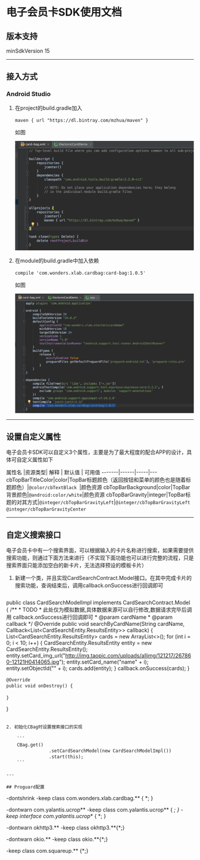 # 电子会员卡SDK使用文档

## 版本支持
minSdkVersion 15

---

##  接入方式

### Android Studio

1. 在project的build.gradle加入

   `maven { url "https://dl.bintray.com/mzhua/maven" }`

  	如图
  	
  	![添加maven库](art/添加maven库.png)

2. 在module的build.gradle中加入依赖

   `compile 'com.wonders.xlab.cardbag:card-bag:1.0.5'`
   
   如图
   
   ![添加依赖](art/添加依赖.png)

---

## 设置自定义属性

电子会员卡SDK可以自定义3个属性，主要是为了最大程度的配合APP的设计，具体可自定义属性如下

属性名 |资源类型| 解释 | 默认值 | 可用值
-------|------|-----|---
cbTopBarTitleColor|color|TopBar标题颜色（返回按钮和菜单的颜色也是随着标题颜色）|`@color/cbTextBlack `|颜色资源
cbTopBarBackground|color|TopBar背景颜色|`@android:color/white`|颜色资源
cbTopBarGravity|integer|TopBar标题的对其方式|`@integer/cbTopBarGravityLeft`|`@integer/cbTopBarGravityLeft`</br>`@integer/cbTopBarGravityCenter`


----

## 自定义搜索接口

电子会员卡中有一个搜索界面，可以根据输入的卡片名称进行搜索，如果需要提供搜索功能，则通过下面方法来进行（不实现下面功能也可以进行完整的流程，只是搜索界面只能添加空白的新卡片，无法选择预设的模板卡片）

1. 新建一个类，并且实现CardSearchContract.Model接口。在其中完成卡片的搜索功能，查询结束后，调用callback.onSuccess进行回调即可

	```
public class CardSearchModelImpl implements CardSearchContract.Model {
    /**
     * TODO
     * 此处仅为模拟数据,具体数据来源可以自行修改,数据请求完毕后调用 callback.onSuccess进行回调即可
     * @param cardName
     * @param callback
     */
    @Override
    public void searchByCardName(String cardName, Callback<List<CardSearchEntity.ResultsEntity>> callback) {
        List<CardSearchEntity.ResultsEntity> cards = new ArrayList<>();
        for (int i = 0; i < 10; i++) {
            CardSearchEntity.ResultsEntity entity = new CardSearchEntity.ResultsEntity();
            entity.setCard_img_url("http://img.taopic.com/uploads/allimg/121217/267860-12121H0414065.jpg");
            entity.setCard_name("name" + i);
            entity.setObjectId("" + i);
            cards.add(entity);
        }
        callback.onSuccess(cards);
    }

    @Override
    public void onDestroy() {

    }
}
```

2. 初始化CBag时设置搜索接口的实现

	```
	CBag.get()
                .setCardSearchModel(new CardSearchModelImpl())
                .start(this);
	```

---

## Proguard配置

```
-dontshrink
-keep class com.wonders.xlab.cardbag.** { *; }

-dontwarn com.yalantis.ucrop**
-keep class com.yalantis.ucrop** { *; }
-keep interface com.yalantis.ucrop** { *; }

-dontwarn okhttp3.**
-keep class okhttp3.**{*;}

-dontwarn okio.**
-keep class okio.**{*;}

-keep class com.squareup.** {*;}
```